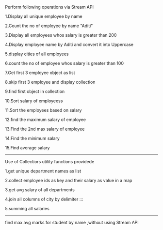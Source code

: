 Perform following operations via Stream API

1.Display all unique employee by name

2.Count the no of employee by name "Aditi"

3.Display all employees whos salary is greater than 200

4.Display employee name by Aditi and convert it into Uppercase

5.display  cities of all employees

6.count the no of employee whos salary is greater than 100

7.Get first 3 employee object as list

8.skip first 3 employee and display collection

9.find first object in collection

10.Sort salary of employeess

11.Sort the employees based on salary

12.find the maximum salary of employee

13.Find the 2nd max salary of employee

14.Find the minimum salary

15.Find average salary

--------------------------------------------------------------------------------------------------------------------------------
Use of Collectiors utility functions providede

1.get unique department names as list

2.collect employee ids as key and their salary as value in a map

3.get avg salary of all departments

4.join all columns of city by delimiter :::

5.summing all salaries

--------------------------------------------------------------------------------------------------------------------------------
find max avg marks for student by name ,without using Stream API























